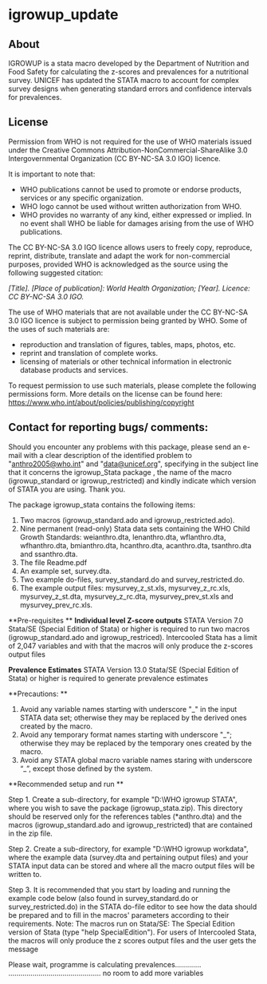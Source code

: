 # igrowup_update

## **About**
IGROWUP is a stata macro developed by the Department of Nutrition and Food Safety for calculating the z-scores and prevalences for a nutritional survey.
UNICEF has updated the STATA macro to account for complex survey designs when generating standard errors and confidence intervals for prevalences.


## **License**
Permission from WHO is not required for the use of WHO materials issued under the Creative Commons Attribution-NonCommercial-ShareAlike 3.0 Intergovernmental Organization (CC BY-NC-SA 3.0 IGO) licence.

It is important to note that:

- WHO publications cannot be used to promote or endorse products, services or any specific organization.
- WHO logo cannot be used without written authorization from WHO.
- WHO provides no warranty of any kind, either expressed or implied. In no event shall WHO be liable for damages arising from the use of WHO publications.

The  CC BY-NC-SA 3.0 IGO licence allows users to freely copy, reproduce, reprint, distribute, translate and adapt the work for non-commercial purposes, provided WHO is acknowledged as the source using the following suggested citation:

*[Title]. [Place of publication]: World Health Organization; [Year]. Licence: CC BY-NC-SA 3.0 IGO.*

The use of WHO materials that are not available under the CC BY-NC-SA 3.0 IGO licence is subject to permission being granted by WHO. Some of the uses of such materials are:

- reproduction and translation of figures, tables, maps, photos, etc.
- reprint and translation of complete works.
- licensing of materials or other technical information in electronic database products and services.

To request permission to use such materials, please complete the following permissions form.
More details on the license can be found here: https://www.who.int/about/policies/publishing/copyright


## **Contact for reporting bugs/ comments:**
Should you encounter any problems with this package, please send an e-mail with a clear description of the identified problem to "anthro2005@who.int" and "data@unicef.org", specifying in the subject line that it concerns the igrowup_Stata package , the name of the macro (igrowup_standard or igrowup_restricted) and kindly indicate which version of STATA you are using. Thank you.


The package igrowup_stata contains the following items: 
1. Two macros (igrowup_standard.ado and igrowup_restricted.ado). 
2. Nine permanent (read-only) Stata data sets containing the WHO Child Growth Standards: weianthro.dta, lenanthro.dta, wflanthro.dta, wfhanthro.dta, bmianthro.dta, hcanthro.dta, acanthro.dta, tsanthro.dta and ssanthro.dta. 
3. The file Readme.pdf 
4. An example set, survey.dta. 
5. Two example do-files, survey_standard.do and survey_restricted.do. 
6. The example output files: mysurvey_z_st.xls, mysurvey_z_rc.xls, mysurvey_z_st.dta, mysurvey_z_rc.dta, mysurvey_prev_st.xls and mysurvey_prev_rc.xls.

**Pre-requisites **
**Individual level Z-score outputs**
STATA Version 7.0 Stata/SE (Special Edition of Stata) or higher is required to run two macros (igrowup_standard.ado and igrowup_restriced). 
Intercooled Stata has a limit of 2,047 variables and with that the macros will only produce the z-scores output files

**Prevalence Estimates**
STATA Version 13.0 Stata/SE (Special Edition of Stata) or higher is required to generate prevalence estimates

**Precautions: **
1. Avoid any variable names starting with underscore "_" in the input STATA data set; otherwise they may be replaced by the derived ones created by the macro. 
2. Avoid any temporary format names starting with underscore "_"; otherwise they may be replaced by the temporary ones created by the macro. 
3. Avoid any STATA global macro variable names staring with underscore “_”, except those defined by the system. 

**Recommended setup and run **

Step 1. 
Create a sub-directory, for example "D:\WHO igrowup STATA", where you wish to save the package (igrowup_stata.zip). This directory should be reserved only for the references tables (*anthro.dta) and the macros  (igrowup_standard.ado and igrowup_restricted) that are contained in the zip file.

Step 2. 
Create a sub-directory, for example "D:\WHO igrowup workdata", where the example data (survey.dta and pertaining output files) and your STATA input data can be stored and where all the macro output files will be written to.

Step 3. 
It is recommended that you start by loading and running the example code below (also found in survey_standard.do or survey_restricted.do) in the STATA do-file  editor to see how the data should be prepared and to fill in the macros' parameters according to their requirements. Note: The macros run on Stata/SE: The Special Edition version of Stata (type "help SpecialEdition"). For users of Intercooled Stata, the macros will only produce the z scores output files and the user gets the message 
 
 Please wait, programme is calculating prevalences............. 
 .............................................. 
no room to add more variables

